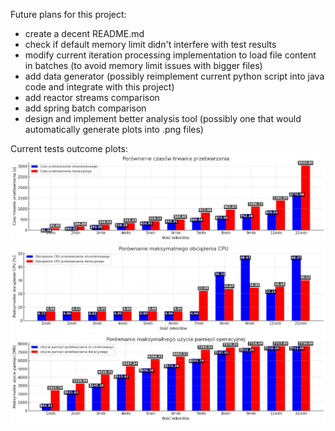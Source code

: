 Future plans for this project:
- create a decent README.md
- check if default memory limit didn't interfere with test results
- modify current iteration processing implementation to load file content in batches (to avoid memory limit issues with
  bigger files)
- add data generator (possibly reimplement current python script into java code and integrate with this project)
- add reactor streams comparison
- add spring batch comparison
- design and implement better analysis tool (possibly one that would automatically generate plots into .png files)

Current tests outcome plots:
![](doc/wykres_czasy.png)
![](doc/wykres_cpu.png)
![](doc/wykres_ram.png)
